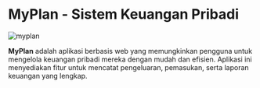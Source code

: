 # MyPlan - Sistem Keuangan Pribadi
![myplan](https://github.com/user-attachments/assets/850af722-82b8-497c-ae1a-f5d272aac32b)


**MyPlan** adalah aplikasi berbasis web yang memungkinkan pengguna untuk mengelola keuangan pribadi mereka dengan mudah dan efisien. Aplikasi ini menyediakan fitur untuk mencatat pengeluaran, pemasukan, serta laporan keuangan yang lengkap.
